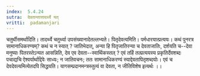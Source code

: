 ```yaml
---
index:  5.4.24
sutra:  देवतान्तात्तादर्थ्ये यत्
vritti:  padamanjari
---
```


चतुर्थीसमर्थादिति। तादर्थ्ये चतुर्थ्या उपसंख्यानादेतल्लभ्यते। पितृदेवत्यमिति। पर्मधारयात्प्रत्ययः। कथं पुनरत्र सामानाधिकरण्यम्? कथं च न स्यात् ? जातिभेदात्, अन्या हि पितृजातिरन्या च देवताजातिः, दर्शयति च--देवा मनुष्याः पितरस्तेऽन्यत आसन्निति, देव एव देवता--स्वार्थिकस्तल् ? एवं तर्हि तल्प्रत्ययस्य प्रकृतिर्देवशब्दः पचाद्यचि ऐश्वर्यार्थाद्दिवेः साध्यः; न जातिवचनः; ततः सामानाधिकरण्यं स्याद्देवतापितृशब्दयोः। एवं च देवदेवत्यमित्येतदपि सिद्धयति। यागसम्प्रदानमन्त्रस्तुत्यं वा देवता, न जीतिविशेष इत्यर्थः ।। 
  
